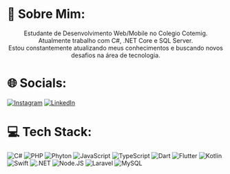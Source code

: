 # 💫 Sobre Mim:
<p align="center">Estudante de Desenvolvimento Web/Mobile no Colegio Cotemig. Atualmente trabalho com C#, .NET Core e SQL Server.</br>
Estou constantemente atualizando meus conhecimentos e buscando novos desafios na área de tecnologia.
  


# 🌐 Socials:
[![Instagram](https://img.shields.io/badge/Instagram-E4405F?style=for-the-badge&logo=instagram&logoColor=white)](https://instagram.com/vna.jose) [![LinkedIn](https://img.shields.io/badge/LinkedIn-0077B5?style=for-the-badge&logo=linkedin&logoColor=white)](https://linkedin.com/in/vnajose) 

# 💻 Tech Stack:
![C#](https://img.shields.io/badge/c%23-%23239120.svg?style=for-the-badge&logo=csharp&logoColor=white) 
![PHP](https://img.shields.io/badge/PHP-777BB4?style=for-the-badge&logo=php&logoColor=white)
![Phyton](https://img.shields.io/badge/python-3670A0?style=for-the-badge&logo=python&logoColor=ffdd54) 
![JavaScript](https://img.shields.io/badge/javascript-%23323330.svg?style=for-the-badge&logo=javascript&logoColor=%23F7DF1E) 
![TypeScript](https://img.shields.io/badge/TypeScript-007ACC?style=for-the-badge&logo=typescript&logoColor=white) 
![Dart](https://img.shields.io/badge/Dart-0175C2?style=for-the-badge&logo=dart&logoColor=white) 
![Flutter](https://img.shields.io/badge/Flutter-02569B?style=for-the-badge&logo=flutter&logoColor=white) 
![Kotlin](https://img.shields.io/badge/Kotlin-7F52FF?style=for-the-badge&logo=Kotlin&logoColor=white) 
![Swift](https://img.shields.io/badge/Swift-FA7343?style=for-the-badge&logo=swift&logoColor=white) 
![.NET](https://img.shields.io/badge/.NET-5C2D91?style=for-the-badge&logo=.net&logoColor=white) 
![Node.JS](https://img.shields.io/badge/Node%20js-339933?style=for-the-badge&logo=nodedotjs&logoColor=white)
![Laravel](https://img.shields.io/badge/Laravel-FF2D20?style=for-the-badge&logo=laravel&logoColor=white)
![MySQL](https://img.shields.io/badge/mysql-4479A1.svg?style=for-the-badge&logo=mysql&logoColor=white) 


